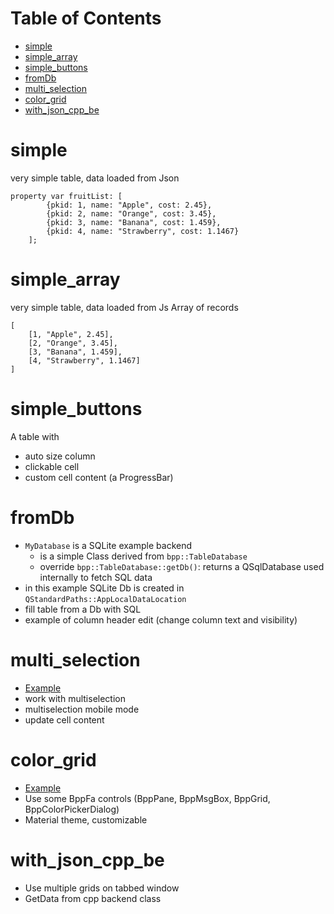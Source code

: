 # Table of Contents

* [simple](#simple)
* [simple_array](#simple_array)
* [simple_buttons](#simple_buttons)
* [fromDb](#fromDb)
* [multi_selection](#multi_selection)
* [color_grid](#color_grid)
* [with_json_cpp_be](#with_json_cpp_be)

# simple

very simple table, data loaded from Json

```
property var fruitList: [
        {pkid: 1, name: "Apple", cost: 2.45},
        {pkid: 2, name: "Orange", cost: 3.45},
        {pkid: 3, name: "Banana", cost: 1.459},
        {pkid: 4, name: "Strawberry", cost: 1.1467}
    ];
```

# simple_array

very simple table, data loaded from Js Array of records

```
[
	[1, "Apple", 2.45],
	[2, "Orange", 3.45],
	[3, "Banana", 1.459],
	[4, "Strawberry", 1.1467]
]
```

# simple_buttons

A  table with
* auto size column
* clickable cell
* custom cell content (a ProgressBar)

# fromDb

* ```MyDatabase``` is a SQLite example backend
  * is a simple Class derived from ```bpp::TableDatabase```
  * override ```bpp::TableDatabase::getDb()```: returns a QSqlDatabase used internally to fetch SQL data
* in this example SQLite Db is created in ```QStandardPaths::AppLocalDataLocation```
* fill table from a Db with SQL
* example of column header edit (change column text and visibility)

# multi_selection

* [Example](https://dev.bigno.it/bppgrid/multiselection.gif)
* work with multiselection
* multiselection mobile mode
* update cell content

# color_grid

* [Example](https://dev.bigno.it/bppgrid/color_grid.gif)
* Use some BppFa controls (BppPane, BppMsgBox, BppGrid, BppColorPickerDialog)
* Material theme, customizable

# with_json_cpp_be

* Use multiple grids on tabbed window
* GetData from cpp backend class
